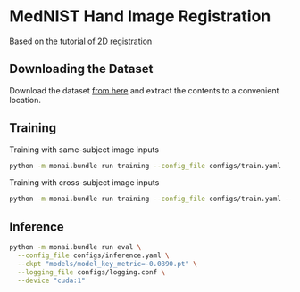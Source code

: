 # MedNIST Hand Image Registration

Based on [the tutorial of 2D registration](https://github.com/Project-MONAI/tutorials/tree/main/2d_registration)

## Downloading the Dataset
Download the dataset [from here](https://github.com/Project-MONAI/MONAI-extra-test-data/releases/download/0.8.1/MedNIST.tar.gz) and extract the contents to a convenient location.

## Training

Training with same-subject image inputs
```bash
python -m monai.bundle run training --config_file configs/train.yaml
```

Training with cross-subject image inputs
```bash
python -m monai.bundle run training --config_file configs/train.yaml --cross_subjects true
```


## Inference

```bash
python -m monai.bundle run eval \
  --config_file configs/inference.yaml \
  --ckpt "models/model_key_metric=-0.0890.pt" \
  --logging_file configs/logging.conf \
  --device "cuda:1"
```
